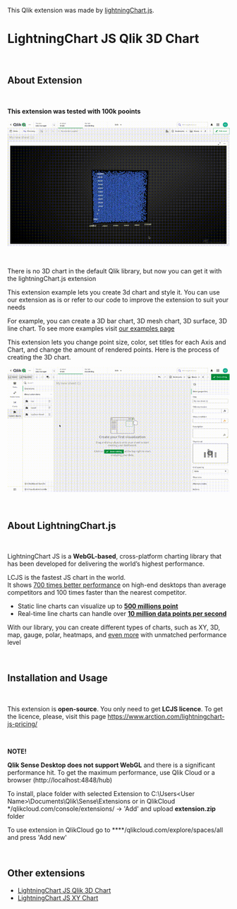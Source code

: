 This Qlik extension was made by [lightningChart.js](https://www.arction.com/lightningchart-js/).


# LightningChart JS Qlik 3D Chart

<br />

## About Extension

<br />

**This extension was tested with 100k pooints**

![100k points in 3D Chart](screenRecords/100k.gif)

<br />

There is no 3D chart in the default Qlik library, but now you can get it with the lightningChart.js extension

This extension example lets you create 3d chart and style it. You can use our extension as is or refer to our code to improve the extension to suit your needs 

For example, you can create a 3D bar chart, 3D mesh chart, 3D surface, 3D line chart. To see more examples visit [our examples page](https://www.arction.com/lightningchart-js-interactive-examples)


This extension lets you change point size, color, set titles for each Axis and Chart, and change the amount of rendered points.
Here is the process of creating the 3D chart.
<br />

![settings in LineChart](screenRecords/sets.gif)


<br />

## About LightningChart.js

<br />

LightningChart JS is a **WebGL-based**, cross-platform charting library that has been developed for delivering the world’s highest performance.


LCJS is the fastest JS chart in the world. <br />
It shows [700 times better performance](https://www.arction.com/wp-content/uploads/JavaScript%20charts%20performance%20comparison%20-%20line%20charts%20%28May%202021%29.pdf) on high-end desktops than average competitors and 100 times faster than the nearest competitor.
 * Static line charts can visualize up to **[500 millions point](https://www.arction.com/javascript-charts-performance-comparison/)**
 * Real-time line charts can handle over **[10 million data points per second](https://www.arction.com/javascript-charts-performance-comparison/)**

With our library, you can create different types of charts, such as XY, 3D, map, gauge, polar, heatmaps, and [even more](https://www.arction.com/lightningchart-js/) with unmatched performance level


<br />

## Installation and Usage

<br />

This extension is **open-source**. You only need to get **LCJS licence**.
To get the licence, please, visit this page https://www.arction.com/lightningchart-js-pricing/

<br />

**NOTE!**

**Qlik Sense Desktop does not support WebGL**  and there is a significant performance hit. To get the maximum performance, use Qlik Cloud or a browser (http://localhost:4848/hub)


To install, place folder with selected Extension to C:\Users\<User Name>\Documents\Qlik\Sense\Extensions 
or in QlikCloud */qlikcloud.com/console/extensions/ ->  'Add' and upload **extension.zip** folder

To use extension in QlikCloud go to ****/qlikcloud.com/explore/spaces/all and press  'Add new'

<br />

## Other extensions

* [LightningChart JS Qlik 3D Chart](https://github.com/Arction/lcjs-qlik-chart-3d-extension)
* [LightningChart JS XY Chart](https://github.com/Arction/lcjs-qlik-chart-xy-extension)

